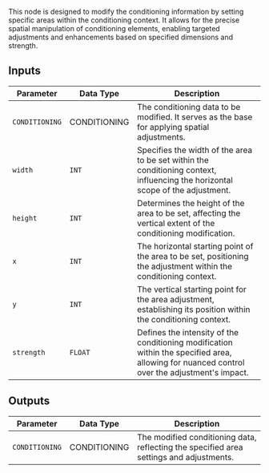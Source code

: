This node is designed to modify the conditioning information by setting specific areas within the conditioning context. It allows for the precise spatial manipulation of conditioning elements, enabling targeted adjustments and enhancements based on specified dimensions and strength.

## Inputs

| Parameter | Data Type | Description |
|-----------|-------------|-------------|
| `CONDITIONING` | CONDITIONING | The conditioning data to be modified. It serves as the base for applying spatial adjustments. |
| `width`   | `INT`      | Specifies the width of the area to be set within the conditioning context, influencing the horizontal scope of the adjustment. |
| `height`  | `INT`      | Determines the height of the area to be set, affecting the vertical extent of the conditioning modification. |
| `x`       | `INT`      | The horizontal starting point of the area to be set, positioning the adjustment within the conditioning context. |
| `y`       | `INT`      | The vertical starting point for the area adjustment, establishing its position within the conditioning context. |
| `strength`| `FLOAT`    | Defines the intensity of the conditioning modification within the specified area, allowing for nuanced control over the adjustment's impact. |

## Outputs

| Parameter | Data Type | Description |
|-----------|-------------|-------------|
| `CONDITIONING` | CONDITIONING | The modified conditioning data, reflecting the specified area settings and adjustments. |
